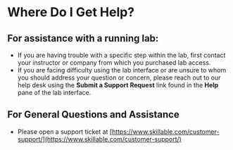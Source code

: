 # Where Do I Get Help?

## For assistance with a running lab: 

- If you are having trouble with a specific step within the lab, first contact your instructor or company from which you purchased lab access.
- If you are facing difficulty using the lab interface or are unsure to whom you should address your question or concern, please reach out to our help desk using the **Submit a Support Request** link found in the **Help** pane of the lab interface.

## For General Questions and Assistance

- Please open a support ticket at [https://www.skillable.com/customer-support/](https://www.skillable.com/customer-support/)